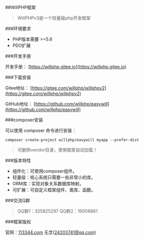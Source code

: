##WillPHP框架

>WillPHPv3是一个轻量级php开发框架

###环境要求

- PHP版本需要 >=5.6
- PDO扩展

###开发手册

开发手册： [https://willphp.gitee.io](https://willphp.gitee.io)

###下载安装

Gitee地址： [https://gitee.com/willphp/willphpv2](https://gitee.com/willphp/willphpv2)

GitHub地址： [https://github.com/willphp/easywill](https://github.com/willphp/easywill)

###composer安装

可以使用 composer 命令进行安装：

    composer create-project willphp/easywill myapp --prefer-dist

>可删除vendor目录，使用框架自动加载！

###版本特性

- 组件化：可使用composer组件。
- 轻量级：核心系统只需要一些非常小的库。
- ORM库：实现对象关系数据库映射。
- 可扩展：可自定义框架组件、类库、函数。

###交流Q群

>QQ群1：325825297 QQ群2：16008861

###框架版权

官网：[113344.com](http://www.113344.com) 无念(24203741@qq.com) 
